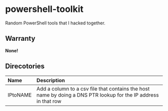 # powershell-toolkit

Random PowerShell tools that I hacked together.

## Warranty

**None!**

## Direcotories

|  Name          |  Description     |
| :------------- | :--------------- |
| IPtoNAME  | Add a column to a csv file that contains the host name by doing a DNS PTR lookup for the IP address in that row |
